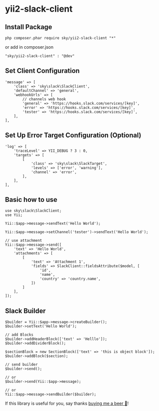 # yii2-slack-client

## Install Package
```
php composer.phar require sky/yii2-slack-client "*"
```
or add in composer.json
```
"sky/yii2-slack-client" : "@dev"
```

## Set Client Configuration
```
'message' => [
    'class' => 'sky\slack\SlackClient',
    'defaultChannel' => 'general',
    'webhookUrls' => [
        // channels web hook
        'general' => 'https://hooks.slack.com/services/[key]',
        'error' => 'https://hooks.slack.com/services/[key]',
        'tester' => 'https://hooks.slack.com/services/[key]',
    ],
],
```

## Set Up Error Target Configuration (Optional)
```
'log' => [
    'traceLevel' => YII_DEBUG ? 3 : 0,
    'targets' => [
        [
            'class' => 'sky\slack\SlackTarget',
            'levels' => ['error', 'warning'],
            'channel' => 'error',
        ],
    ],
],
```

## Basic how to use
```
use sky\slack\SlackClient;
use Yii;

Yii::$app->message->sendText('Hello World');

Yii::$app->message->setChannel('tester')->sendText('Hello World');

// use attachment
Yii::$app->message->send([
    'text' => 'Hello World',
    'attachments' => [
        [
            'text' => 'Attachment 1',
            'fields' => SlackClient::fieldsAttribute($model, [
                'id',
                'name',
                'country' => 'country.name',
            ])
        ]
    ],
]);
```
## Slack Builder
```phpt
$builder = Yii::$app->message->createBuilder();
$builder->setText('Hello World');

// add Blocks
$builder->addHeaderBlock(['text' => 'Helllo']);
$builder->addDividerBlock();

$sectionBlock = new SectionBlock(['text' => 'this is object block']);
$builder->addBlock($section);

// send builder
$builder->send();

// or
$builder->send(Yii::$app->message);

// or 
Yii::$app->message->sendBuilder($builder);
```

If this library is useful for you, say thanks [buying me a beer :beer:](https://www.paypal.me/huanghanzen)!